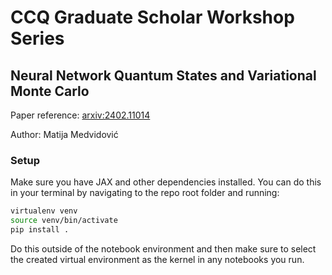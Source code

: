 # CCQ Graduate Scholar Workshop Series
## Neural Network Quantum States and Variational Monte Carlo

Paper reference: [arxiv:2402.11014](https://arxiv.org/abs/2402.11014)

Author: Matija Medvidović

### Setup
Make sure you have JAX and other dependencies installed. You can do this in your terminal by navigating to the repo root folder and running:
```bash
virtualenv venv
source venv/bin/activate
pip install .
```
Do this outside of the notebook environment and then make sure to select the created virtual environment as the kernel in any notebooks you run.